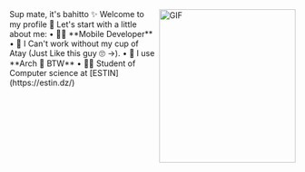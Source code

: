<img align="right" alt="GIF" src="https://i.gifer.com/Atll.gif" width="240" height="271" />
Sup mate, it's bahitto ✨
Welcome to my profile 👋
Let's start with a little about me:
• 🧑‍💻 **Mobile Developer**
• 🍵 I Can't work without my cup of Atay (Just Like this guy 🙄 ->).
• 🐧 I use **Arch  BTW**
• 🧑‍🎓 Student of Computer science at [ESTIN](https://estin.dz/)

